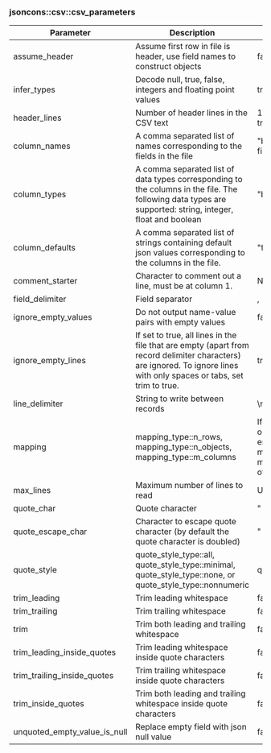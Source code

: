 ### jsoncons::csv::csv_parameters

Parameter          | Description        | Default       
-------------      | -------------  | ------------- 
assume_header      | Assume first row in file is header, use field names to construct objects | false         
infer_types      | Decode null, true, false, integers and floating point values | true         
header_lines      | Number of header lines in the CSV text | 1 if assume_header is true, otherwise 0         
column_names      | A comma separated list of names corresponding to the fields in the file | "bool-field,float-field,string-field"
column_types      | A comma separated list of data types corresponding to the columns in the file. The following data types are supported: string, integer, float and boolean | "bool,float,string"}
column_defaults      | A comma separated list of strings containing default json values corresponding to the columns in the file. | "false,0.0,"\"\""
comment_starter|Character to comment out a line, must be at column 1.|None
field_delimiter    | Field separator              | ,             
ignore_empty_values      | Do not output name-value pairs with empty values| false         
ignore_empty_lines      | If set to true, all lines in the file that are empty (apart from record delimiter characters) are ignored. To ignore lines with only spaces or tabs, set trim to true.| true         
line_delimiter|String to write between records|\n  
mapping|mapping_type::n_rows, mapping_type::n_objects, mapping_type::m_columns|If assume_header is true or column_names is not empty, mapping_type::n_rows, mapping_type::n_columns otherwise
max_lines         | Maximum number of lines to read | Unlimited
quote_char         | Quote character              | "             
quote_escape_char  | Character to escape quote character (by default the quote character is doubled)| "             
quote_style|quote_style_type::all, quote_style_type::minimal, quote_style_type::none, or quote_style_type::nonnumeric|quote_style_type::minimal
trim_leading      | Trim leading whitespace | false         
trim_trailing      | Trim trailing whitespace | false         
trim      | Trim both leading and trailing whitespace | false        
trim_leading_inside_quotes      | Trim leading whitespace inside quote characters| false         
trim_trailing_inside_quotes      | Trim trailing whitespace inside quote characters| false         
trim_inside_quotes      | Trim both leading and trailing whitespace inside quote characters| false        
unquoted_empty_value_is_null | Replace empty field with json null value | false         

